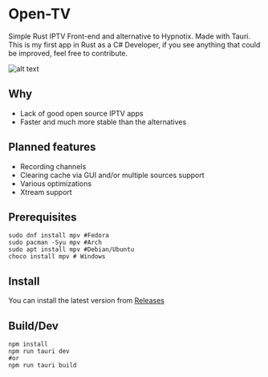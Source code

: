 # Open-TV

Simple Rust IPTV Front-end and alternative to Hypnotix. Made with Tauri.
This is my first app in Rust as a C# Developer, if you see anything that could
be improved, feel free to contribute.

![alt text](https://github.com/Fredolx/open-tv/blob/main/demo.png)

## Why

- Lack of good open source IPTV apps
- Faster and much more stable than the alternatives

## Planned features

- Recording channels
- Clearing cache via GUI and/or multiple sources support
- Various optimizations
- Xtream support

## Prerequisites
```
sudo dnf install mpv #Fedora
sudo pacman -Syu mpv #Arch
sudo apt install mpv #Debian/Ubuntu
choco install mpv # Windows
```
## Install
You can install the latest version from [Releases](https://github.com/Fredolx/open-tv/releases/)

## Build/Dev

```
npm install
npm run tauri dev 
#or
npm run tauri build
```






